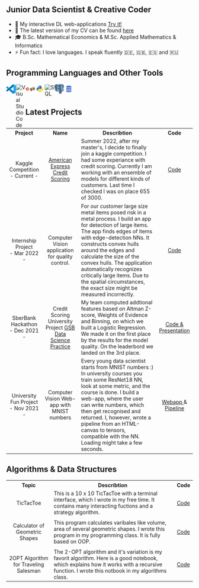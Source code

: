 
## Junior Data Scientist & Creative Coder

- 🔭 My interactive DL web-applications [Try it!][website]
- 📑 The latest version of my CV can be found [here][CV]
- 🎓 B.Sc. Mathematical Economics & M.Sc. Applied Mathematics & Informatics
- ⚡ Fun fact: I love languages. I speak fluently 🇩🇪, 🇬🇧, 🇪🇸 and 🇷🇺

## Programming Languages and Other Tools

<img align="left" alt="Visual Studio Code" width="26px" src="https://raw.githubusercontent.com/github/explore/80688e429a7d4ef2fca1e82350fe8e3517d3494d/topics/visual-studio-code/visual-studio-code.png" />
<img align="left" alt="Visual Studio Code" width="26px" src="https://colab.research.google.com/img/colab_favicon_256px.png" />
<img align="left" alt="Git" width="26px" src="https://raw.githubusercontent.com/github/explore/80688e429a7d4ef2fca1e82350fe8e3517d3494d/topics/git/git.png" />
<img align="left" alt="Git" width="26px" src="https://raw.githubusercontent.com/github/explore/80688e429a7d4ef2fca1e82350fe8e3517d3494d/topics/python/python.png" />
<img align="left" alt="SQL" width="26px" src="https://www.pngall.com/wp-content/uploads/2017/05/Copyright-Symbol-R-Free-Download-PNG.png" />
<img align="left" alt="Git" width="26px" src="https://raw.githubusercontent.com/github/explore/80688e429a7d4ef2fca1e82350fe8e3517d3494d/topics/postgresql/postgresql.png" />
<img align="left" alt="SQL" width="26px" src="https://raw.githubusercontent.com/github/explore/80688e429a7d4ef2fca1e82350fe8e3517d3494d/topics/sql/sql.png" />

<br />
<br />


## Latest Projects

<table>
<tr>
  <th>Project</th>
  <th>Name</th>
  <th>Describtion</th>
  <th>Code</th>
</tr>
<tr>
  <td> <p align="center"> 
    Kaggle Competition <br> - Current - 
  </p> </td>
  <td> <p align="center"> 
    <a href = "https://www.kaggle.com/competitions/amex-default-prediction/overview"> American Express Credit Scoring </a>
  </p> </td>
  <td>
   Summer 2022, after my master's, I decide to finally join a kaggle competition. I had some experiance with credit scoring. Currently I am working with an ensemble of models for different kinds of customers. Last time I checked I was on place 655 of 3000. </td>
  <td> <p align="center"> 
  <a href = "https://github.com/gzguevara/amex_kaggle"> Code </a>
  </p> </td>
</tr>

<tr>
  <td> <p align="center"> 
    Internship Project <br> - Mar 2022 -
  </p> </td>
  <td> <p align="center"> 
    Computer Vision application for quality control.
  </p> </td>
  <td>
    For our customer large size metal items posed risk in a metal process. I build an app for detection of large items. The app finds edges of items with edge-detection NNs. It constructs convex hulls around the edges and calculate the size of the convex hulls. The application automatically recognizes critically large items. Due to the spatial circumstances, the exact size might be measured incorrectly.
  </td>
  <td> <p align="center"> 
    <a href = "https://github.com/gzguevara/DexiNed_app/blob/master/pipeline_train_cars.ipynb"> Code </a>
  </p> </td>
</tr>

<tr>
  <td> <p align="center">
    SberBank Hackathon <br> - Dec 2021 - 
  </p> </td>
  <td> <p align="center"> 
    Credit Scoring University Project <a href = "https://dsbattle.com/hackathons/gsb/">GSB Data Science Practice</a>
  </p> </td>
  <td>
    My team computed addtional features based on Altman Z-score, Weights of Evidence and Binning, on which we built a Logistic Regression. We made it on the first place by the results for the model quality. On the leaderbord we landed on the 3rd place.
  </td>
  <td> <p align="center"> 
    <a href = "https://github.com/gzguevara/Data-Science/tree/master/SberBank%20Hackathon"> Code & Presentation</a>
  </p> </td>
</tr>

<tr>
  <td> <p align="center">
    University Fun Project <br> - Nov 2021 - 
  </p> </td>
  <td> <p align="center">
    Computer Vision Web-app with MNIST numbers
  </p> </td>
  <td>
    Every young data scientist starts from MNIST numbers :) In university courses you train some ResNet18 NN, look at some metric, and the course is done. I build a web-app, where the user can write numbers, which then get recognised and returned. I, however, wrote a pipeline from an HTML-canvas to tensors, compatible with the NN. Loading might take a few seconds.
  </td>
  <td> <p align="center">
    <a href = "https://erich-ganz-cv.herokuapp.com/sketch_pad"> Webapp </a> & <a href = "https://github.com/gzguevara/Data-Science/blob/master/Deep%20Learning/MNIST_Pipeline.ipynb"> Pipeline </a> 
  </p> </td>
</tr> 
</table>

## Algorithms & Data Structures

<table>
<tr>
  <th>Topic</th>
  <th>Describtion</th>
  <th>Code</th>
</tr> 

<tr>
  <td> <p align="center">
    TicTacToe
  </p> </td>
  <td> This is a 10 x 10 TicTacToe with a terminal interface, which I wrote in my free time. It contains many interacting fuctions and a strategy algorithm.</td>
  <td><a href = "https://github.com/gzguevara/Complete-Programs/blob/master/TicTacToe.py">Code</a></td>
</tr>

<tr>
  <td> <p align="center"> 
    Calculator of Geometric Shapes
  </p> </td>
  <td>This program calculates varibales like volume, area of several geometric shapes. I wrote this program in my programming class. It is fully based on OOP.</td>
  <td><a href = "https://github.com/gzguevara/Complete-Programs/tree/master/CalculatorGrometricsFroms">Code</a></td>
</tr> 

<tr>
  <td> <p align="center">
    2OPT Algorithm for Traveling Salesman
  </p> </td>
  <td>The 2-OPT algorithm and it's variation is my favorit algorithm. Here is a good notebook, which explains how it works with a recursive function. I wrote this notbook in my algorithms class.</td>
  <td><a href = "https://github.com/gzguevara/Algorithms-And-Programming-Skills/blob/master/TravelingSalesman.ipynb">Code</a></td>
</tr> 
</table>


[website]: https://erich-ganz-cv.herokuapp.com/sketch_pad
[CV]: https://github.com/gzguevara/gzguevara/blob/master/cvErichGanz.pdf

